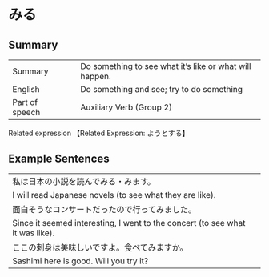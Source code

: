 # みる

## Summary

<table><tr>   <td>Summary<td>   <td>Do something to see what it’s like or what will happen.</td><tr><tr>   <td>English<td>   <td>Do something and see; try to do something</td><tr><tr>   <td>Part of speech<td>   <td>Auxiliary Verb (Group 2)</td><tr></table><tr>   <td>Related expression<td>   <td>【Related Expression: ようとする】</td><tr></table></table>

## Example Sentences

<table><tr><td>私は日本の小説を読んでみる・みます。<td><tr><tr><td>I will read Japanese novels (to see what they are like).<td><tr><tr><td>面白そうなコンサートだったので行ってみました。<td><tr><tr><td>Since it seemed interesting, I went to the concert (to see what it was like).<td><tr><tr><td>ここの刺身は美味しいですよ。食べてみますか。<td><tr><tr><td>Sashimi here is good. Will you try it?<td><tr></table>

